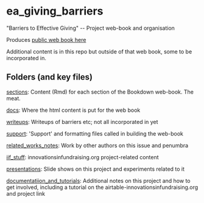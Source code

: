 # ea_giving_barriers

 "Barriers to Effective Giving" -- Project web-book and organisation
 
 Produces [public web book here](#https://daaronr.github.io/ea_giving_barriers/outline.html)
 
 Additional content is in this repo but outside of that web book, some to be incorporated in.

## Folders (and key files)

[sections](sections): Content (Rmd) for each section of the Bookdown web-book. The meat. 

[docs](docs): Where the html content is put for the web book

[writeups](writeups): Writeups of barriers etc; not all incorporated in yet

[support](support): 'Support' and formatting files called in building the web-book

[related_works_notes](related_works_notes): Work by other authors on this issue and penumbra

[iif_stuff](iif_stuff): innovationsinfundraising.org project-related content

[presentations](presentations): Slide shows on this project and experiments related to it

[documentatiion_and_tutorials](documentatiion_and_tutorials): Additional notes on this project and how to get involved, including a tutorial on the airtable-innovationsinfundraising.org and project link

